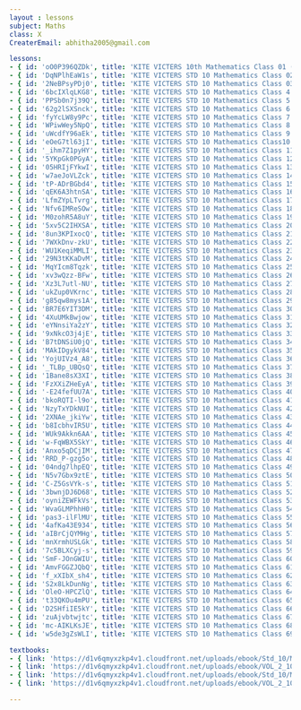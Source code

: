 ```yaml
--- 
layout : lessons 
subject: Maths
class: X
CreaterEmail: abhitha2005@gmail.com

lessons: 
- { id: 'oO0P396QZDk', title: 'KITE VICTERS 10th Mathematics Class 01 (First Bell-ഫസ്റ്റ് ബെല്‍)' }
- { id: 'DqNPlhEaW1s', title: 'KITE VICTERS STD 10 Mathematics Class 02 (First Bell-ഫസ്റ്റ് ബെല്‍)' }
- { id: '2NeBPsyPDj0', title: 'KITE VICTERS STD 10 Mathematics Class 03 (First Bell-ഫസ്റ്റ് ബെല്‍)' }
- { id: '6bcIXlqLKG8', title: 'KITE VICTERS STD 10 Mathematics Class 4 (First Bell-ഫസ്റ്റ് ബെല്‍)' }
- { id: 'PPSb0n7j39Q', title: 'KITE VICTERS STD 10 Mathematics Class 5 (First Bell-ഫസ്റ്റ് ബെല്‍)' }
- { id: '62g2lSXSnck', title: 'KITE VICTERS STD 10 Mathematics Class 6 (First Bell-ഫസ്റ്റ് ബെല്‍)' }
- { id: 'fyYcLW8y9Pc', title: 'KITE VICTERS STD 10 Mathematics Class 7 (First Bell-ഫസ്റ്റ് ബെല്‍)' }
- { id: 'WPiwWey5NpQ', title: 'KITE VICTERS STD 10 Mathematics Class 8 (First Bell-ഫസ്റ്റ് ബെല്‍)' }
- { id: 'uWcdfY96aEk', title: 'KITE VICTERS STD 10 Mathematics Class 9 (First Bell-ഫസ്റ്റ് ബെല്‍)' }
- { id: 'eOeG7tl63jI', title: 'KITE VICTERS STD 10 Mathematics Class10 (First Bell-ഫസ്റ്റ് ബെല്‍)' }
- { id: '_ihm7Z1pyHY', title: 'KITE VICTERS STD 10 Mathematics Class 11 (First Bell-ഫസ്റ്റ് ബെല്‍)' }
- { id: '5YKpGk0PGyA', title: 'KITE VICTERS STD 10 Mathematics Class 12 (First Bell-ഫസ്റ്റ് ബെല്‍)' }
- { id: '05HRIjFYkwI', title: 'KITE VICTERS STD 10 Mathematics Class 13 (First Bell-ഫസ്റ്റ് ബെല്‍)' }
- { id: 'w7aeJoVLZck', title: 'KITE VICTERS STD 10 Mathematics Class 14 (First Bell-ഫസ്റ്റ് ബെല്‍)' }
- { id: 'tP-ADrBGbd4', title: 'KITE VICTERS STD 10 Mathematics Class 15 (First Bell-ഫസ്റ്റ് ബെല്‍)' }
- { id: 'qEK6A3htnSA', title: 'KITE VICTERS STD 10 Mathematics Class 16 (First Bell-ഫസ്റ്റ് ബെല്‍)' }
- { id: 'LfmZYpLTvrg', title: 'KITE VICTERS STD 10 Mathematics Class 17 (First Bell-ഫസ്റ്റ് ബെല്‍)' }
- { id: 'Nfv6IMReSOw', title: 'KITE VICTERS STD 10 Mathematics Class 18 (First Bell-ഫസ്റ്റ് ബെല്‍)' }
- { id: 'M0zohR5A8uY', title: 'KITE VICTERS STD 10 Mathematics Class 19 (First Bell-ഫസ്റ്റ് ബെല്‍)' }
- { id: '5xv5C2IHXSA', title: 'KITE VICTERS STD 10 Mathematics Class 20 (First Bell-ഫസ്റ്റ് ബെല്‍)' }
- { id: '8un3KPIxocQ', title: 'KITE VICTERS STD 10 Mathematics Class 21(First Bell-ഫസ്റ്റ് ബെല്‍)' }
- { id: '7WXkDnv-zkU', title: 'KITE VICTERS STD 10 Mathematics Class 22 (First Bell-ഫസ്റ്റ് ബെല്‍)' }
- { id: 'WU1KeqiMMLI', title: 'KITE VICTERS STD 10 Mathematics Class 23 (First Bell-ഫസ്റ്റ് ബെല്‍)' }
- { id: '29N3tKKaDvM', title: 'KITE VICTERS STD 10 Mathematics Class 24 (First Bell-ഫസ്റ്റ് ബെല്‍)' }
- { id: 'MqYIcm8Tqzk', title: 'KITE VICTERS STD 10 Mathematics Class 25 (First Bell-ഫസ്റ്റ് ബെല്‍)' }
- { id: 'xv3wQzz-BFw', title: 'KITE VICTERS STD 10 Mathematics Class 26 (First Bell-ഫസ്റ്റ് ബെല്‍)' }
- { id: 'Xz3L7utl-NU', title: 'KITE VICTERS STD 10 Mathematics Class 27 (First Bell-ഫസ്റ്റ് ബെല്‍)' }
- { id: 'ukZup0VKrnc', title: 'KITE VICTERS STD 10 Mathematics Class 28 (First Bell-ഫസ്റ്റ് ബെല്‍)' }
- { id: 'g85qw8mys1A', title: 'KITE VICTERS STD 10 Mathematics Class 29 (First Bell-ഫസ്റ്റ് ബെല്‍)' }
- { id: 'BR7E6YIT3DM', title: 'KITE VICTERS STD 10 Mathematics Class 30 (First Bell-ഫസ്റ്റ് ബെല്‍)' }
- { id: '4XuUMkBwjow', title: 'KITE VICTERS STD 10 Mathematics Class 31 (First Bell-ഫസ്റ്റ് ബെല്‍)' }
- { id: 'eYNnsiYa2zY', title: 'KITE VICTERS STD 10 Mathematics Class 32 (First Bell-ഫസ്റ്റ് ബെല്‍)' }
- { id: '9xNkcO3j4jE', title: 'KITE VICTERS STD 10 Mathematics Class 33 (First Bell-ഫസ്റ്റ് ബെല്‍)' }
- { id: 'B7tDNSiU0jQ', title: 'KITE VICTERS STD 10 Mathematics Class 34 (First Bell-ഫസ്റ്റ് ബെല്‍)' }
- { id: 'MAkIDgykV84', title: 'KITE VICTERS STD 10 Mathematics Class 35 (First Bell-ഫസ്റ്റ് ബെല്‍)' }
- { id: 'YojUIVz4_A8', title: 'KITE VICTERS STD 10 Mathematics Class 36 (First Bell-ഫസ്റ്റ് ബെല്‍)' }
- { id: '_TLBp_UBQsQ', title: 'KITE VICTERS STD 10 Mathematics Class 37 (First Bell-ഫസ്റ്റ് ബെല്‍)' }
- { id: '1Bane8sX3XI', title: 'KITE VICTERS STD 10 Mathematics Class 38 (First Bell-ഫസ്റ്റ് ബെല്‍)' }
- { id: 'FzXXiZHeEyA', title: 'KITE VICTERS STD 10 Mathematics Class 39 (First Bell-ഫസ്റ്റ് ബെല്‍)' }
- { id: '-E24fefUU7A', title: 'KITE VICTERS STD 10 Mathematics Class 40(First Bell-ഫസ്റ്റ് ബെല്‍)' }
- { id: 'bkoRQTI-l9o', title: 'KITE VICTERS STD 10 Mathematics Class 41 (First Bell-ഫസ്റ്റ് ബെല്‍)' }
- { id: 'NzyTxYDkNUI', title: 'KITE VICTERS STD 10 Mathematics Class 42 (First Bell-ഫസ്റ്റ് ബെല്‍)' }
- { id: '2XNAe_jkiYw', title: 'KITE VICTERS STD 10 Mathematics Class 43 (First Bell-ഫസ്റ്റ് ബെല്‍)' }
- { id: 'b8IcbhvIR5U', title: 'KITE VICTERS STD 10 Mathematics Class 44 (First Bell-ഫസ്റ്റ് ബെല്‍)' }
- { id: 'WUk9Akkn6AA', title: 'KITE VICTERS STD 10 Mathematics Class 45 (First Bell-ഫസ്റ്റ് ബെല്‍)' }
- { id: 'w-FqWBX5SkY', title: 'KITE VICTERS STD 10 Mathematics Class 46 (First Bell-ഫസ്റ്റ് ബെല്‍)' }
- { id: 'Anxo5qDCjIM', title: 'KITE VICTERS STD 10 Mathematics Class 47 (First Bell-ഫസ്റ്റ് ബെല്‍)' }
- { id: 'RRD_P-gzg5o', title: 'KITE VICTERS STD 10 Mathematics Class 48 (First Bell-ഫസ്റ്റ് ബെല്‍)' }
- { id: '04ndg7lhpEQ', title: 'KITE VICTERS STD 10 Mathematics Class 49 (First Bell-ഫസ്റ്റ് ബെല്‍)' }
- { id: 'N5v7Gbx9ztE', title: 'KITE VICTERS STD 10 Mathematics Class 50 (First Bell-ഫസ്റ്റ് ബെല്‍)' }
- { id: 'C-Z5GsVYk-s', title: 'KITE VICTERS STD 10 Mathematics Class 51 (First Bell-ഫസ്റ്റ് ബെല്‍)' }
- { id: '3bwnjDJ6D68', title: 'KITE VICTERS STD 10 Mathematics Class 52 (First Bell-ഫസ്റ്റ് ബെല്‍)' }
- { id: 'oyniZEWFkVs', title: 'KITE VICTERS STD 10 Mathematics Class 53 (First Bell-ഫസ്റ്റ് ബെല്‍)' }
- { id: 'WvaGLMPhhH0', title: 'KITE VICTERS STD 10 Mathematics Class 54 (First Bell-ഫസ്റ്റ് ബെല്‍)' }
- { id: 'pas3-ilFlMU', title: 'KITE VICTERS STD 10 Mathematics Class 55 (First Bell-ഫസ്റ്റ് ബെല്‍)' }
- { id: '4afKa43E934', title: 'KITE VICTERS STD 10 Mathematics Class 56 (First Bell-ഫസ്റ്റ് ബെല്‍)' }
- { id: 'aIBrCjQYMHg', title: 'KITE VICTERS STD 10 Mathematics Class 57 (First Bell-ഫസ്റ്റ് ബെല്‍)' }
- { id: 'mnXrmhUSLGk', title: 'KITE VICTERS STD 10 Mathematics Class 58 (First Bell-ഫസ്റ്റ് ബെല്‍)' }
- { id: '7c5BLXCyj-s', title: 'KITE VICTERS STD 10 Mathematics Class 59 (First Bell-ഫസ്റ്റ് ബെല്‍)' }
- { id: 'SmF-JOnGWIU', title: 'KITE VICTERS STD 10 Mathematics Class 60 (First Bell-ഫസ്റ്റ് ബെല്‍)' }
- { id: 'AmvFGGZJQbQ', title: 'KITE VICTERS STD 10 Mathematics Class 61 (First Bell-ഫസ്റ്റ് ബെല്‍)' }
- { id: 'f_xXIbX_sh4', title: 'KITE VICTERS STD 10 Mathematics Class 62 (First Bell-ഫസ്റ്റ് ബെല്‍)' }
- { id: 'S2x8LkDunNg', title: 'KITE VICTERS STD 10 Mathematics Class 63 (First Bell-ഫസ്റ്റ് ബെല്‍)' }
- { id: 'OleO-HPCZlQ', title: 'KITE VICTERS STD 10 Mathematics Class 64 (First Bell-ഫസ്റ്റ് ബെല്‍)' }
- { id: 't33QKOu4mPU', title: 'KITE VICTERS STD 10 Mathematics Class 65 (First Bell-ഫസ്റ്റ് ബെല്‍)' }
- { id: 'D2SHfiIE5kY', title: 'KITE VICTERS STD 10 Mathematics Class 66 (First Bell-ഫസ്റ്റ് ബെല്‍)' }
- { id: 'zuAjvbtwjtc', title: 'KITE VICTERS STD 10 Mathematics Class 67 (First Bell-ഫസ്റ്റ് ബെല്‍)' }
- { id: 'mc-AIKLKsJE', title: 'KITE VICTERS STD 10 Mathematics Class 68 (First Bell-ഫസ്റ്റ് ബെല്‍)' }
- { id: 'w5de3gZsWLI', title: 'KITE VICTERS STD 10 Mathematics Class 69 (First Bell-ഫസ്റ്റ് ബെല്‍)' }

textbooks:
- { link: 'https://d1v6qmyxzkp4v1.cloudfront.net/uploads/ebook/Std_10/Mathematics_Eng_1/Mathematics_Eng_1.pdf', title: 'Maths Part -1' , medium: 'English' }
- { link: 'https://d1v6qmyxzkp4v1.cloudfront.net/uploads/ebook/VOL_2_10/Maths_English_2/Maths_English_2.pdf', title: 'Maths Part -2' , medium: 'English' }
- { link: 'https://d1v6qmyxzkp4v1.cloudfront.net/uploads/ebook/Std_10/Mathematics_Mal_1/Mathematics_Mal_1.pdf', title: 'Maths Part -1' , medium: 'Malayalam' }
- { link: 'https://d1v6qmyxzkp4v1.cloudfront.net/uploads/ebook/VOL_2_10/Maths_Malayalam_2/Maths_Malayalam_2.pdf', title: 'Maths Part -2' , medium: 'Malayalam' }

---
```

